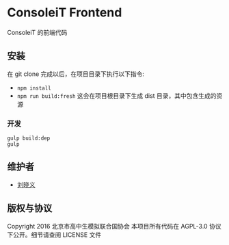 # ConsoleiT Frontend
ConsoleiT 的前端代码

## 安装
在 git clone 完成以后，在项目目录下执行以下指令:
* `npm install`
* `npm run build:fresh`
这会在项目根目录下生成 dist 目录，其中包含生成的资源

### 开发
```
gulp build:dep
gulp
```

## 维护者
- [刘晓义](mailto:circuitcoder0@gmail.com)

## 版权与协议
Copyright 2016 北京市高中生模拟联合国协会
本项目所有代码在 AGPL-3.0 协议下公开。细节请查阅 LICENSE 文件

